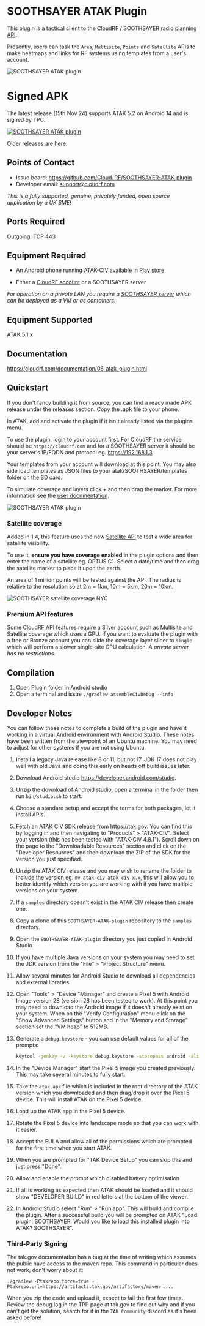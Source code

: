 # SOOTHSAYER ATAK Plugin

This plugin is a tactical client to the CloudRF / SOOTHSAYER [radio planning API](https://cloudrf.com/documentation/developer/). 

Presently, users can task the `Area`, `Multisite`, `Points` and `Satellite` APIs to make heatmaps and links for RF systems using templates from a user's account.

![SOOTHSAYER ATAK plugin](help/soothsayer_atak.jpg "SOOTHSAYER ATAK plugin")

# Signed APK

The latest release (15th Nov 24) supports ATAK 5.2 on Android 14 and is signed by TPC.

[![SOOTHSAYER ATAK plugin](help/download_apk.png "Download APK")](https://github.com/Cloud-RF/SOOTHSAYER-ATAK-plugin/releases/download/1.4.2/ATAK-Plugin-SOOTHSAYER-ATAK-plugin-1.4.2-d1d8ebf1-5.2.0-civ-release.apk)

Older releases are [here](https://github.com/Cloud-RF/SOOTHSAYER-ATAK-plugin/releases).


## Points of Contact

- Issue board: https://github.com/Cloud-RF/SOOTHSAYER-ATAK-plugin
- Developer email: [support@cloudrf.com](mailto:support@cloudrf.com)

*This is a fully supported, genuine, privately funded, open source application by a UK SME!*

## Ports Required

Outgoing: TCP 443

## Equipment Required

- An Android phone running ATAK-CIV [available in Play store](https://play.google.com/store/apps/details?id=com.atakmap.app.civ)

- Either a [CloudRF account](https://cloudrf.com/my-account) or a SOOTHSAYER server

*For operation on a private LAN you require a [SOOTHSAYER server](https://cloudrf.com/soothsayer) which can be deployed as a VM or as containers.*

## Equipment Supported

ATAK 5.1.x

## Documentation

https://cloudrf.com/documentation/06_atak_plugin.html

## Quickstart
If you don't fancy building it from source, you can find a ready made APK release under the releases section. Copy the .apk file to your phone.

In ATAK, add and activate the plugin if it isn't already listed via the plugins menu.

To use the plugin, login to your account first. For CloudRF the service should be `https://cloudrf.com` and for a SOOTHSAYER server it should be your server's IP/FQDN and protocol eg. https://192.168.1.3

Your templates from your account will download at this point. You may also side load templates as JSON files to your atak/SOOTHSAYER/templates folder on the SD card.

To simulate coverage and layers click + and then drag the marker. For more information see the [user documentation](https://cloudrf.com/documentation/06_atak_plugin.html).

![SOOTHSAYER ATAK plugin](help/soothsayer_atak_settings.jpg "SOOTHSAYER ATAK plugin settings")

### Satellite coverage

Added in 1.4, this feature uses the new [Satellite API](https://cloudrf.com/documentation/developer/#/Satellite/satellite%2Farea) to test a wide area for satellite visibility. 

To use it, **ensure you have coverage enabled** in the plugin options and then enter the name of a satellite eg. OPTUS C1. Select a date/time and then drag the satellite marker to place it upon the earth. 

An area of 1 million points will be tested against the API. The radius is relative to the resolution so at 2m = 1km, 10m = 5km, 20m = 10km.


![SOOTHSAYER satellite coverage NYC](help/satellite_coverage_nyc.jpg "SOOTHSAYER satellite coverage NYC")

### Premium API features

Some CloudRF API features require a Silver account such as Multisite and Satellite coverage which uses a GPU. If you want to evaluate the plugin with a free or Bronze account you can slide the coverage layer slider to `single` which will perform a slower single-site CPU calculation.
*A private server has no restrictions.*

## Compilation

1. Open Plugin folder in Android studio
2. Open a terminal and issue `./gradlew assembleCivDebug --info`

## Developer Notes

You can follow these notes to complete a build of the plugin and have it working in a virtual Android environment with Android Studio. These notes have been written from the viewpoint of an Ubuntu machine. You may need to adjust for other systems if you are not using Ubuntu.

1. Install a legacy Java release like 8 or 11, but not 17. JDK 17 does not play well with old Java and doing this early on heads off build issues later.
2. Download Android studio https://developer.android.com/studio.
3. Unzip the download of Android studio, open a terminal in the folder then run `bin/studio.sh` to start.
4. Choose a standard setup and accept the terms for both packages, let it install APIs.
5. Fetch an ATAK CIV SDK release from https://tak.gov. You can find this by logging in and then navigating to "Products" > "ATAK-CIV". Select your version (this has been tested with "ATAK-CIV 4.8.1"). Scroll down on the page to the "Downloadable Resources" section and click on the "Developer Resources" and then download the ZIP of the SDK for the version you just specified.
6. Unzip the ATAK CIV release and you may wish to rename the folder to include the version eg. `mv atak-civ atak-civ-x.x`, this will allow you to better identify which version you are working with if you have multiple versions on your system.
7. If a `samples` directory doesn't exist in the ATAK CIV release then create one.
8. Copy a clone of this `SOOTHSAYER-ATAK-plugin` repository to the `samples` directory.
9. Open the `SOOTHSAYER-ATAK-plugin` directory you just copied in Android Studio.
10. If you have multiple Java versions on your system you may need to set the JDK version from the "File" > "Project Structure" menu.
11. Allow several minutes for Android Studio to download all dependencies and external libraries.
12. Open "Tools" > "Device "Manager" and create a Pixel 5 with Android Image version 28 (version 28 has been tested to work). At this point you may need to download the Android image if it doesn't already exist on your system. When on the "Verify Configuration" menu click on the "Show Advanced Settings" button and in the "Memory and Storage" section set the "VM heap" to 512MB.
13. Generate a `debug.keystore` - you can use default values for all of the prompts:
    
    ```bash
    keytool -genkey -v -keystore debug.keystore -storepass android -alias androiddebugkey -keypass android -keyalg RSA -keysize 2048 -validity 10000
    ```
    
14. In the "Device Manager" start the Pixel 5 image you created previously. This may take several minutes to fully start.
15. Take the `atak.apk` file which is included in the root directory of the ATAK version which you downloaded and then drag/drop it over the Pixel 5 device. This will install ATAK on the Pixel 5 device.
16. Load up the ATAK app in the Pixel 5 device.
17. Rotate the Pixel 5 device into landscape mode so that you can work with it easier.
18. Accept the EULA and allow all of the permissions which are prompted for the first time when you start ATAK.
19. When you are prompted for "TAK Device Setup" you can skip this and just press "Done".
20. Allow and enable the prompt which disabled battery optimisation.
21. If all is working as expected then ATAK should be loaded and it should show "DEVELOPER BUILD" in red letters at the bottom of the viewer.
22. In Android Studio select "Run" > "Run app". This will build and compile the plugin. After a successful build you will be prompted on ATAK "Load plugin: SOOTHSAYER. Would you like to load this installed plugin into ATAK? SOOTHSAYER".

### Third-Party Signing

The tak.gov documentation has a bug at the time of writing which assumes the public have access to the maven repo.
This command in particular does not work, don't worry about it:

```
./gradlew -Ptakrepo.force=true -Ptakrepo.url=https://artifacts.tak.gov/artifactory/maven ....
```
When you zip the code and upload it, expect to fail the first few times. Review the debug.log in the TPP page at tak.gov to find out why and if you can't get the solution, search for it in the `TAK Community` discord as it's been asked before!

